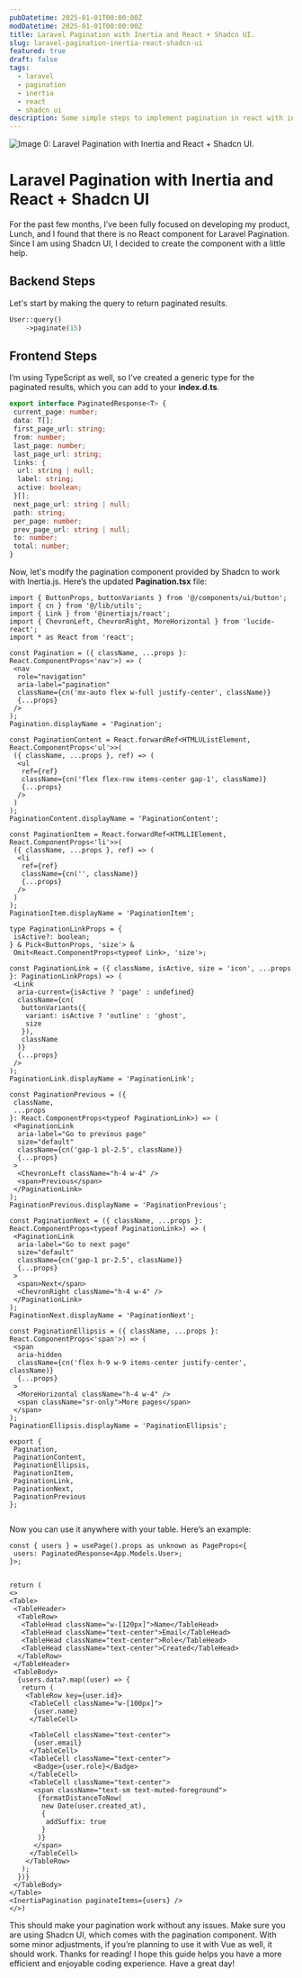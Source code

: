 ```yaml
---
pubDatetime: 2025-01-01T00:00:00Z
modDatetime: 2025-01-01T00:00:00Z
title: Laravel Pagination with Inertia and React + Shadcn UI.
slug: laravel-pagination-inertia-react-shadcn-ui
featured: true
draft: false
tags:
  - laravel
  - pagination
  - inertia
  - react
  - shadcn ui
description: Some simple steps to implement pagination in react with inertia and shadcn ui.
---
```

![Image 0: Laravel Pagination with Inertia and React + Shadcn UI.](/posts/laravel-pagination-inertia-react-shadcnui.webp)

# Laravel Pagination with Inertia and React + Shadcn UI

For the past few months, I’ve been fully focused on developing my product, Lunch, and I found that there is no React component for Laravel Pagination. Since I am using Shadcn UI, I decided to create the component with a little help.

## Backend Steps

Let's start by making the query to return paginated results.

```php
User::query()
    ->paginate(15)
```

## Frontend Steps

I’m using TypeScript as well, so I’ve created a generic type for the paginated results, which you can add to your **index.d.ts**.

```typescript
export interface PaginatedResponse<T> {
 current_page: number;
 data: T[];
 first_page_url: string;
 from: number;
 last_page: number;
 last_page_url: string;
 links: {
  url: string | null;
  label: string;
  active: boolean;
 }[];
 next_page_url: string | null;
 path: string;
 per_page: number;
 prev_page_url: string | null;
 to: number;
 total: number;
}

```

Now, let's modify the pagination component provided by Shadcn to work with Inertia.js.
Here’s the updated **Pagination.tsx** file:

```tsx
import { ButtonProps, buttonVariants } from '@/components/ui/button';
import { cn } from '@/lib/utils';
import { Link } from '@inertiajs/react';
import { ChevronLeft, ChevronRight, MoreHorizontal } from 'lucide-react';
import * as React from 'react';

const Pagination = ({ className, ...props }: React.ComponentProps<'nav'>) => (
 <nav
  role="navigation"
  aria-label="pagination"
  className={cn('mx-auto flex w-full justify-center', className)}
  {...props}
 />
);
Pagination.displayName = 'Pagination';

const PaginationContent = React.forwardRef<HTMLUListElement, React.ComponentProps<'ul'>>(
 ({ className, ...props }, ref) => (
  <ul
   ref={ref}
   className={cn('flex flex-row items-center gap-1', className)}
   {...props}
  />
 )
);
PaginationContent.displayName = 'PaginationContent';

const PaginationItem = React.forwardRef<HTMLLIElement, React.ComponentProps<'li'>>(
 ({ className, ...props }, ref) => (
  <li
   ref={ref}
   className={cn('', className)}
   {...props}
  />
 )
);
PaginationItem.displayName = 'PaginationItem';

type PaginationLinkProps = {
 isActive?: boolean;
} & Pick<ButtonProps, 'size'> &
 Omit<React.ComponentProps<typeof Link>, 'size'>;

const PaginationLink = ({ className, isActive, size = 'icon', ...props }: PaginationLinkProps) => (
 <Link
  aria-current={isActive ? 'page' : undefined}
  className={cn(
   buttonVariants({
    variant: isActive ? 'outline' : 'ghost',
    size
   }),
   className
  )}
  {...props}
 />
);
PaginationLink.displayName = 'PaginationLink';

const PaginationPrevious = ({
 className,
 ...props
}: React.ComponentProps<typeof PaginationLink>) => (
 <PaginationLink
  aria-label="Go to previous page"
  size="default"
  className={cn('gap-1 pl-2.5', className)}
  {...props}
 >
  <ChevronLeft className="h-4 w-4" />
  <span>Previous</span>
 </PaginationLink>
);
PaginationPrevious.displayName = 'PaginationPrevious';

const PaginationNext = ({ className, ...props }: React.ComponentProps<typeof PaginationLink>) => (
 <PaginationLink
  aria-label="Go to next page"
  size="default"
  className={cn('gap-1 pr-2.5', className)}
  {...props}
 >
  <span>Next</span>
  <ChevronRight className="h-4 w-4" />
 </PaginationLink>
);
PaginationNext.displayName = 'PaginationNext';

const PaginationEllipsis = ({ className, ...props }: React.ComponentProps<'span'>) => (
 <span
  aria-hidden
  className={cn('flex h-9 w-9 items-center justify-center', className)}
  {...props}
 >
  <MoreHorizontal className="h-4 w-4" />
  <span className="sr-only">More pages</span>
 </span>
);
PaginationEllipsis.displayName = 'PaginationEllipsis';

export {
 Pagination,
 PaginationContent,
 PaginationEllipsis,
 PaginationItem,
 PaginationLink,
 PaginationNext,
 PaginationPrevious
};


```

Now you can use it anywhere with your table. Here’s an example:

```tsx
const { users } = usePage().props as unknown as PageProps<{
 users: PaginatedResponse<App.Models.User>;
}>;


return (
<>
<Table>
 <TableHeader>
  <TableRow>
   <TableHead className="w-[120px]">Name</TableHead>
   <TableHead className="text-center">Email</TableHead>
   <TableHead className="text-center">Role</TableHead>
   <TableHead className="text-center">Created</TableHead>
  </TableRow>
 </TableHeader>
 <TableBody>
  {users.data?.map((user) => {
   return (
    <TableRow key={user.id}>
     <TableCell className="w-[100px]">
      {user.name}
     </TableCell>

     <TableCell className="text-center">
      {user.email}
     </TableCell>
     <TableCell className="text-center">
      <Badge>{user.role}</Badge>
     </TableCell>
     <TableCell className="text-center">
      <span className="text-sm text-muted-foreground">
       {formatDistanceToNow(
        new Date(user.created_at),
        {
         addSuffix: true
        }
       )}
      </span>
     </TableCell>
    </TableRow>
   );
  })}
 </TableBody>
</Table>
<InertiaPagination paginateItems={users} />
</>)
```

This should make your pagination work without any issues. Make sure you are using Shadcn UI, which comes with the pagination component. With some minor adjustments, if you’re planning to use it with Vue as well, it should work.
Thanks for reading! I hope this guide helps you have a more efficient and enjoyable coding experience. Have a great day!
